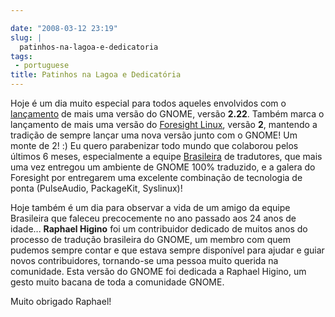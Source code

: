 ```yaml
---

date: "2008-03-12 23:19"
slug: |
  patinhos-na-lagoa-e-dedicatoria
tags:
 - portuguese
title: Patinhos na Lagoa e Dedicatória
---
```


Hoje é um dia muito especial para todos aqueles envolvidos com o
[lançamento](http://library.gnome.org/misc/release-notes/2.22/index.html.pt_BR)
de mais uma versão do GNOME, versão **2.22**. Também marca o lançamento
de mais uma versão do [Foresight Linux](http://www.foresightlinux.org/),
versão **2**, mantendo a tradição de sempre lançar uma nova versão junto
com o GNOME! Um monte de 2! :) Eu quero parabenizar todo mundo que
colaborou pelos últimos 6 meses, especialmente a equipe
[Brasileira](http://br.gnome.org/) de tradutores, que mais uma vez
entregou um ambiente de GNOME 100% traduzido, e a galera do Foresight
por entregarem uma excelente combinação de tecnologia de ponta
(PulseAudio, PackageKit, Syslinux)!

Hoje também é um dia para observar a vida de um amigo da equipe
Brasileira que faleceu precocemente no ano passado aos 24 anos de
idade... **Raphael Higino** foi um contribuidor dedicado de muitos anos
do processo de tradução brasileira do GNOME, um membro com quem pudemos
sempre contar e que estava sempre disponí­vel para ajudar e guiar novos
contribuidores, tornando-se uma pessoa muito querida na comunidade. Esta
versão do GNOME foi dedicada a Raphael Higino, um gesto muito bacana de
toda a comunidade GNOME.

Muito obrigado Raphael!
